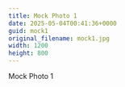 ```yaml
---
title: Mock Photo 1
date: 2025-05-04T00:41:36+0000
guid: mock1
original_filename: mock1.jpg
width: 1200
height: 800
---
```


Mock Photo 1
